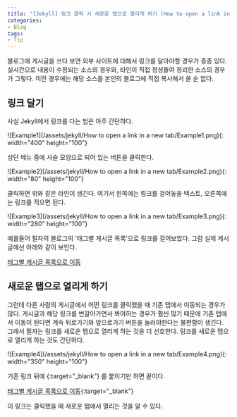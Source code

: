 ```yaml
---
title: "[Jekyll] 링크 클릭 시 새로운 탭으로 열리게 하기 (How to open a link in a new tab)"
categories:
- Blog
tags:
- Tip
---
```


블로그에 게시글을 쓰다 보면 외부 사이트에 대해서 링크를 달아야할 경우가 종종 있다. 실시간으로 내용이 수정되는 소스의 경우와, 타인이 직접 정성들여 정리한 소스의 경우가 그렇다. 이런 경우에는 해당 소스를 본인의 블로그에 직접 복사해서 쓸 순 없다.

## 링크 달기

사실 Jekyll에서 링크를 다는 법은 아주 간단하다.

![Example1](/assets/jekyll/How to open a link in a new tab/Example1.png){: width="400" height="100"}

상단 메뉴 중에 사슬 모양으로 되어 있는 버튼을 클릭한다.

![Example2](/assets/jekyll/How to open a link in a new tab/Example2.png){: width="80" height="100"}

클릭하면 위와 같은 라인이 생긴다. 여기서 왼쪽에는 링크를 걸어놓을 텍스트, 오른쪽에는 링크를 적으면 된다.

![Example3](/assets/jekyll/How to open a link in a new tab/Example3.png){: width="280" height="100"}

예를들어 필자의 블로그의 '태그별 게시글 목록'으로 링크를 걸어보았다. 그럼 실제 게시글에선 아래와 같이 보인다.

[태그별 게시글 목록으로 이동](/tags/)

## 새로운 탭으로 열리게 하기

그런데 다른 사람의 게시글에서 어떤 링크를 클릭했을 때 기존 탭에서 이동되는 경우가 많다. 게시글과 해당 링크를 번갈아가면서 봐야하는 경우가 훨씬 많기 때문에 기존 탭에서 이동이 된다면 계속 뒤로가기와 앞으로가기 버튼을 눌러야한다는 불편함이 생긴다. 그래서 필자는 링크를 새로운 탭으로 열리게 하는 것을 더 선호한다. 링크를 새로운 탭으로 열리게 하는 것도 간단하다.

![Example4](/assets/jekyll/How to open a link in a new tab/Example4.png){: width="350" height="100"}

기존 링크 뒤에 {:target="_blank"} 를 붙이기만 하면 끝이다.

[태그별 게시글 목록으로 이동](/tags/){:target="_blank"}

이 링크는 클릭했을 때 새로운 탭에서 열리는 것을 알 수 있다.
